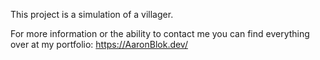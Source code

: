 This project is a simulation of a villager. 

For more information or the ability to contact me you can find everything over at my portfolio: https://AaronBlok.dev/
